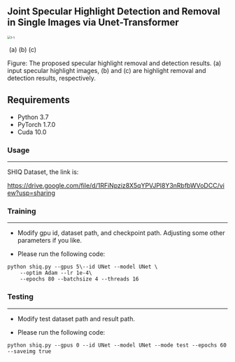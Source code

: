 ##  **Joint Specular Highlight Detection and Removal in Single Images via Unet-Transformer** 



<img src="E:\高光去除-poster扩展工作\fig\1-1.png" alt="1-1" style="zoom:48%;" />

​                                              (a)                                  (b)                                  (c)

Figure: The proposed specular highlight removal and detection results.   (a)  input  specular  highlight  images,  (b)  and  (c)  are highlight removal and detection results, respectively. 

## Requirements

- Python   3.7
- PyTorch 1.7.0
- Cuda 10.0

### Usage

------

SHIQ Dataset, the link is:

 https://drive.google.com/file/d/1RFiNpziz8X5qYPVJPl8Y3nRbfbWVoDCC/view?usp=sharing  

### Training

------

- Modify gpu id, dataset path, and checkpoint path. Adjusting some other parameters if you like.

-  Please run the following code: 

  ```
  python shiq.py --gpus 5\--id UNet --model UNet \
      --optim Adam --lr 1e-4\
      --epochs 80 --batchsize 4 --threads 16
  ```

  

### Testing

------

- Modify test dataset path and result path.

-  Please run the following code: 

  ```
  python shiq.py --gpus 0 --id UNet --model UNet --mode test --epochs 60 --saveimg true
  ```

  